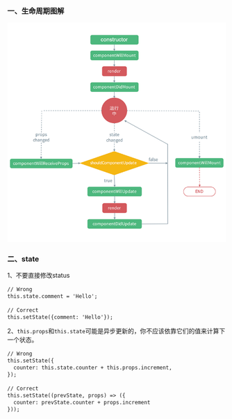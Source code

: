 ### 一、生命周期图解

![](/assets/832416858-5b077e7f0fcd7_articlex.png)

### 二、state

1、不要直接修改status

```
// Wrong
this.state.comment = 'Hello';

// Correct
this.setState({comment: 'Hello'});
```

2、`this.props`和`this.state`可能是异步更新的，你不应该依靠它们的值来计算下一个状态。

```
// Wrong
this.setState({
  counter: this.state.counter + this.props.increment,
});

// Correct
this.setState((prevState, props) => ({
  counter: prevState.counter + props.increment
}));
```



